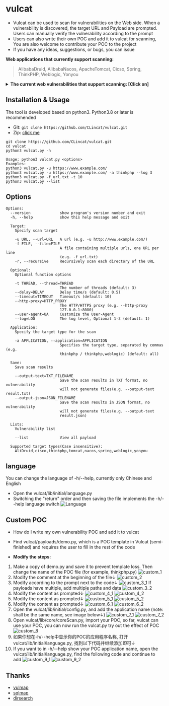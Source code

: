 # vulcat

* Vulcat can be used to scan for vulnerabilities on the Web side. When a vulnerability is discovered, the target URL and Payload are prompted. Users can manually verify the vulnerability according to the prompt<br/>
* Users can also write their own POC and add it to vulcat for scanning, You are also welcome to contribute your POC to the project
* If you have any ideas, suggestions, or bugs, you can issue

**Web applications that currently support scanning:**
> AlibabaDruid, AlibabaNacos, ApacheTomcat, Cicso, Spring, ThinkPHP, Weblogic, Yonyou

<details>
<summary><b>The current web vulnerabilities that support scanning: [Click on]</b></summary>

```
+---------------+------------------+------------+----------+------------------------------------------------------------+
| Target        | Vul_id           | Type       | Method   | Description                                                |
+---------------+------------------+------------+----------+------------------------------------------------------------+
| AlibabaDruid  | None             | unAuth     | GET      | 阿里巴巴Druid未授权访问                                      |
+---------------+------------------+------------+----------+------------------------------------------------------------+
| AlibabaNacos  | CVE-2021-29441   | unAuth     | GET/POST | 阿里巴巴Nacos未授权访问                                      |
+---------------+------------------+------------+----------+------------------------------------------------------------+
| ApacheTomcat  | CVE-2017-12615   | WriteFile  | PUT      | PUT方法任意文件写入                                          |
+---------------+------------------+------------+----------+------------------------------------------------------------+
| Cisco         | CVE-2020-3580    | XSS        | POST     | 思科ASA/FTD软件跨站脚本攻击                                  |
+---------------+------------------+------------+----------+------------------------------------------------------------+
| Spring        | CVE-2022-22965   | RCE        | POST     | Spring Framework远程代码执行                                |
+---------------+------------------+------------+----------+------------------------------------------------------------+
| ThinkPHP      | CNVD-2018-24942  | RCE        | GET      | 未开启强制路由导致RCE                                        |
| ThinkPHP      | CNNVD-201901-445 | RCE        | POST     | 核心类Request远程代码执行                                    |
+---------------+------------------+------------+----------+------------------------------------------------------------+
| Weblogic      | CVE-2020-14750   | unAuth     | GET      | Weblogic权限验证绕过                                        |
+---------------+------------------+------------+----------+------------------------------------------------------------+
| Yonyou        | CNVD-2021-30167  | RCE        | GET      | 用友NC BeanShell远程命令执行                                |
| Yonyou        | None             | FileRead   | GET      | 用友ERP-NC NCFindWeb接口任意文件读取/下载                    |
+---------------+------------------+------------+----------+------------------------------------------------------------+
```
</details>

## Installation & Usage
The tool is developed based on python3. Python3.8 or later is recommended

* Git: `git clone https://github.com/CLincat/vulcat.git`
* Zip: [click me](https://github.com/CLincat/vulcat/releases/download/vulcat-1.0.0/vulcat-1.0.0.zip)

```
git clone https://github.com/CLincat/vulcat.git
cd vulcat
python3 vulcat.py -h
```
```
Usage: python3 vulcat.py <options>
Examples:
python3 vulcat.py -u https://www.example.com/
python3 vulcat.py -u https://www.example.com/ -a thinkphp --log 3
python3 vulcat.py -f url.txt -t 10
python3 vulcat.py --list
```

## Options
```
Options:
  --version             show program's version number and exit
  -h, --help            show this help message and exit

  Target:
    Specify scan target

    -u URL, --url=URL   A url (e.g. -u http://www.example.com/)
    -f FILE, --file=FILE
                        A file containing multiple urls, one URL per line
                        (e.g. -f url.txt)
    -r, --recursive     Recursively scan each directory of the URL

  Optional:
    Optional function options

    -t THREAD, --thread=THREAD
                        The number of threads (default: 3)
    --delay=DELAY       Delay time/s (default: 0.5)
    --timeout=TIMEOUT   Timeout/s (default: 10)
    --http-proxy=HTTP_PROXY
                        The HTTP/HTTPS proxy (e.g. --http-proxy
                        127.0.0.1:8080)
    --user-agent=UA     Customize the User-Agent
    --log=LOG           The log level, Optional 1-3 (default: 1)

  Application:
    Specify the target type for the scan

    -a APPLICATION, --application=APPLICATION
                        Specifies the target type, separated by commas (e.g.
                        thinkphp / thinkphp,weblogic) (default: all)

  Save:
    Save scan results

    --output-text=TXT_FILENAME
                        Save the scan results in TXT format, no vulnerability
                        will not generate files(e.g. --output-text result.txt)
    --output-json=JSON_FILENAME
                        Save the scan results in JSON format, no vulnerability
                        will not generate files(e.g. --output-text
                        result.json)

  Lists:
    Vulnerability list

    --list              View all payload

  Supported target types(Case insensitive):
    AliDruid,cisco,thinkphp,tomcat,nacos,spring,weblogic,yonyou
```

## language
You can change the language of -h/--help, currently only Chinese and English

* Open the vulcat/lib/initial/language.py
* Switching the "return" order and then saving the file implements the -h/--help language switch
![Language](images/language.png)

## Custom POC
* How do I write my own vulnerability POC and add it to vulcat
* Find vulcat/payloads/demo.py, which is a POC template in Vulcat (semi-finished) and requires the user to fill in the rest of the code

* **Modify the steps:**
1. Make a copy of demo.py and save it to prevent template loss. Then change the name of the POC file (for example, thinkphp.py)
![custom_1](images/custom_1.png)
2. Modify the comment at the beginning of the file↓
![custom_2](images/custom_2.png)
3. Modify according to the prompt next to the code↓
![custom_3_1](images/custom_3_1.png)
If payloads have multiple, add multiple paths and data
![custom_3_2](images/custom_3_2.png)
4. Modify the content as prompted↓
![custom_4_1](images/custom_4_1.png)
![custom_4_2](images/custom_4_2.png)
4. Modify the content as prompted↓
![custom_5_1](images/custom_5_1.png)
![custom_5_2](images/custom_5_2.png)
4. Modify the content as prompted↓
![custom_6_1](images/custom_6_1.png)
![custom_6_2](images/custom_6_2.png)
7. Open the vulcat/lib/initial/config.py, and add the application name (note: shall be the same name, see image below↓)
![custom_7_1](images/custom_7_1.png)
![custom_7_2](images/custom_7_2.png)
8. Open vulcat/lib/core/coreScan.py, import your POC, so far, vulcat can use your POC, you can now run the vulcat.py try out the effect of POC
![custom_8](images/custom_8.png)
9. 如果你想在-h/--help中显示你的POC的应用程序名称, 打开vulcat/lib/initial/language.py, 找到以下代码并继续添加即可↓
9. If you want to in -h/--help show your POC application name, open the vulcat/lib/initial/language.py, find the following code and continue to add
![custom_9_1](images/custom_9_1.png)
![custom_9_2](images/custom_9_2.png)

## Thanks
* [vulmap](https://github.com/zhzyker/vulmap)
* [sqlmap](https://github.com/sqlmapproject/sqlmap)
* [dirsearch](https://github.com/maurosoria/dirsearch)